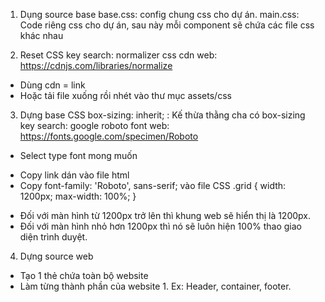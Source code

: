 1. Dụng source base
base.css: config chung css cho dự án.
main.css: Code riêng css cho dự án, sau này mỗi component sẽ chứa các file css khác nhau

2. Reset CSS
key search: normalizer css cdn
web: https://cdnjs.com/libraries/normalize
- Dùng cdn = link <link rel="stylesheet" href="https://cdnjs.cloudflare.com/ajax/libs/normalize/8.0.1/normalize.min.css" />
- Hoặc tải file xuống rồi nhét vào thư mục assets/css

3. Dựng base CSS
box-sizing: inherit; : Kế thừa thằng cha có box-sizing
key search: google roboto font
web: https://fonts.google.com/specimen/Roboto
- Select type font mong muốn
+ Copy link dán vào file html
+ Copy font-family: 'Roboto', sans-serif; vào file CSS
.grid {
	width: 1200px;
	max-width: 100%;
}
- Đối với màn hình từ 1200px trở lên thì khung web sẽ hiển thị là 1200px.
- Đối với màn hình nhỏ hơn 1200px thì nó sẽ luôn hiện 100% thao giao diện trình duyệt.
4. Dựng source web
- Tạo 1 thẻ chứa toàn bộ website
- Làm từng thành phần của website 1. Ex: Header, container, footer.